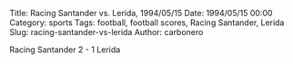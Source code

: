 Title: Racing Santander vs. Lerida, 1994/05/15
Date: 1994/05/15 00:00
Category: sports
Tags: football, football scores, Racing Santander, Lerida
Slug: racing-santander-vs-lerida
Author: carbonero


Racing Santander 2 - 1 Lerida
